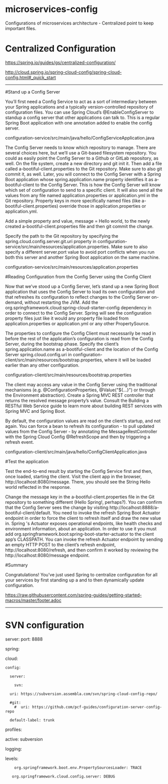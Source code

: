 # microservices-config
Configurations of microservices architecture - Centralized point to keep important files.


# Centralized Configuration

https://spring.io/guides/gs/centralized-configuration/

http://cloud.spring.io/spring-cloud-config/spring-cloud-config.html#_quick_start


--------------------------------------------------------------------------------------------------------


#Stand up a Config Server

You’ll first need a Config Service to act as a sort of intermediary between your Spring applications and a typically version-controlled repository of configuration files. You can use Spring Cloud’s @EnableConfigServer to standup a config server that other applications can talk to. This is a regular Spring Boot application with one annotation added to enable the config server.


configuration-service/src/main/java/hello/ConfigServiceApplication.java


The Config Server needs to know which repository to manage. There are several choices here, but we’ll use a Git-based filesystem repository. You could as easily point the Config Server to a Github or GitLab repository, as well. On the file system, create a new directory and git init it. Then add a file called a-bootiful-client.properties to the Git repository. Make sure to also git commit it, as well. Later, you will connect to the Config Server with a Spring Boot application whose spring.application.name property identifies it as a-bootiful-client to the Config Server. This is how the Config Server will know which set of configuration to send to a specific client. It will also send all the values from any file named application.properties or application.yml in the Git repository. Property keys in more specifically named files (like a-bootiful-client.properties) override those in application.properties or application.yml.


Add a simple property and value, message = Hello world, to the newly created a-bootiful-client.properties file and then git commit the change.


Specify the path to the Git repository by specifying the spring.cloud.config.server.git.uri property in configuration-service/src/main/resources/application.properties. Make sure to also specify a different server.port value to avoid port conflicts when you run both this server and another Spring Boot application on the same machine.

configuration-service/src/main/resources/application.properties


#Reading Configuration from the Config Server using the Config Client

Now that we’ve stood up a Config Server, let’s stand up a new Spring Boot application that uses the Config Server to load its own configuration and that refreshes its configuration to reflect changes to the Config Server on-demand, without restarting the JVM. Add the org.springframework.cloud:spring-cloud-starter-config dependency in order to connect to the Config Server. Spring will see the configuration property files just like it would any property file loaded from application.properties or application.yml or any other PropertySource.

The properties to configure the Config Client must necessarily be read in before the rest of the application’s configuration is read from the Config Server, during the bootstrap phase. Specify the client’s spring.application.name as a-bootiful-client and the location of the Config Server spring.cloud.config.uri in configuration-client/src/main/resources/bootstrap.properties, where it will be loaded earlier than any other configuration.

configuration-client/src/main/resources/bootstrap.properties

The client may access any value in the Config Server using the traditional mechanisms (e.g. @ConfigurationProperties, @Value("${…​}") or through the Environment abstraction). Create a Spring MVC REST controller that returns the resolved message property’s value. Consult the Building a RESTful Web Service guide to learn more about building REST services with Spring MVC and Spring Boot.

By default, the configuration values are read on the client’s startup, and not again. You can force a bean to refresh its configuration - to pull updated values from the Config Server - by annotating the MessageRestController with the Spring Cloud Config @RefreshScope and then by triggering a refresh event.

configuration-client/src/main/java/hello/ConfigClientApplication.java

#Test the application

Test the end-to-end result by starting the Config Service first and then, once loaded, starting the client. Visit the client app in the browser, http://localhost:8080/message. There, you should see the String Hello world reflected in the response.

Change the message key in the a-bootiful-client.properties file in the Git repository to something different (Hello Spring!, perhaps?). You can confirm that the Config Server sees the change by visiting http://localhost:8888/a-bootiful-client/default. You need to invoke the refresh Spring Boot Actuator endpoint in order to force the client to refresh itself and draw the new value in. Spring 's Actuator exposes operational endpoints, like health checks and environment information, about an application. In order to use it you must add org.springframework.boot:spring-boot-starter-actuator to the client app’s CLASSPATH. You can invoke the refresh Actuator endpoint by sending an empty HTTP POST to the client’s refresh endpoint, http://localhost:8080/refresh, and then confirm it worked by reviewing the http://localhost:8080/message endpoint.

#Summary

Congratulations! You’ve just used Spring to centralize configuration for all your services by first standing up a and to then dynamically update configuration.

https://raw.githubusercontent.com/spring-guides/getting-started-macros/master/footer.adoc


-------------------------------------------------------------------------------------------------------------
# SVN configuration
server:
  port: 8888

spring:

  cloud:
  
    config:
    
      server:
      
        svn:
      
      uri: https://subversion.assembla.com/svn/spring-cloud-config-repo/
      
      #git:
        #  uri: https://github.com/pcf-guides/configuration-server-config-repo
      
      default-label: trunk
  
  profiles:
  
  active: subversion

logging:

levels:

        org.springframework.boot.env.PropertySourcesLoader: TRACE
    
       org.springframework.cloud.config.server: DEBUG
